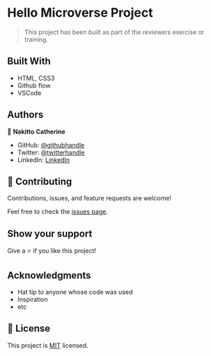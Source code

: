 # Hello Microverse Project

> This project has been built as part of the reviewers exercise or training.

## Built With

- HTML, CSS3
- Github flow
- VSCode

## Authors

👤 **Nakitto Catherine**

- GitHub: [@githubhandle](https://github.com/Cathella)
- Twitter: [@twitterhandle](https://twitter.com/cathella9)
- LinkedIn: [LinkedIn](https://www.linkedin.com/in/nakitto-catherine2020/)

## 🤝 Contributing

Contributions, issues, and feature requests are welcome!

Feel free to check the [issues page](https://github.com/Cathella/hello_microverse/issues).

## Show your support

Give a ⭐️ if you like this project!

## Acknowledgments

- Hat tip to anyone whose code was used
- Inspiration
- etc

## 📝 License

This project is [MIT](https://github.com/microverseinc/readme-template/blob/master/MIT.md) licensed.
